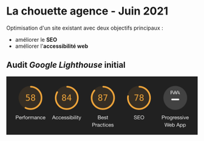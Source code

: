 # La chouette agence - Juin 2021

Optimisation d'un site existant avec deux objectifs principaux :

- améliorer le **SEO**
- améliorer l'**accessibilité web**

## Audit _Google Lighthouse_ initial

![Audit _Google Lighthouse_ du 11 juin 2021](./doc/2021-06-11-lighthouse-audit.png)
